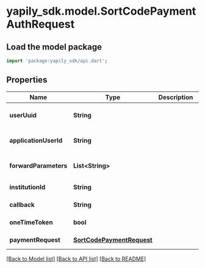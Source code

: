 # yapily_sdk.model.SortCodePaymentAuthRequest

## Load the model package
```dart
import 'package:yapily_sdk/api.dart';
```

## Properties
Name | Type | Description | Notes
------------ | ------------- | ------------- | -------------
**userUuid** | **String** |  | [optional] [default to null]
**applicationUserId** | **String** |  | [optional] [default to null]
**forwardParameters** | **List&lt;String&gt;** |  | [optional] [default to []]
**institutionId** | **String** |  | [default to null]
**callback** | **String** |  | [default to null]
**oneTimeToken** | **bool** |  | [default to null]
**paymentRequest** | [**SortCodePaymentRequest**](SortCodePaymentRequest.md) |  | [default to null]

[[Back to Model list]](../README.md#documentation-for-models) [[Back to API list]](../README.md#documentation-for-api-endpoints) [[Back to README]](../README.md)


